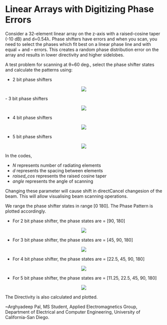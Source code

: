 # Linear Arrays with Digitizing Phase Errors

Consider a 32-element linear array on the z-axis with a raised-cosine taper (-10 dB) and d=0.54λ. Phase shifters have errors and when you scan, you need to select the phases which
fit best on a linear phase line and with equal + and – errors. This creates a random phase distribution error on the array and results in lower directivity and higher sidelobes. 

A test problem for scanning at θ=60 deg., select the phase shifter states and calculate the patterns using:
- 2 bit phase shifters

<p align="center">
<img src="https://user-images.githubusercontent.com/122711883/212532401-310e5bf7-d200-475b-a851-bdf6610256ed.png" />
</p>
- 3 bit phase shifters

<p align="center">
<img src="https://user-images.githubusercontent.com/122711883/212532536-470b4a05-9d2e-4eee-b355-b7e186d4aff2.png" />
</p>

- 4 bit phase shifters

<p align="center">
<img src="https://user-images.githubusercontent.com/122711883/212532691-178cabb7-8fed-431c-9e15-037f63b0831a.png" />
</p>

- 5 bit phase shifters

<p align="center">
<img src="https://user-images.githubusercontent.com/122711883/212532898-4591daab-5d1e-435f-a801-31bb178d6f01.png" />
</p>






In the codes, 
- _N_ represents number of radiating elements
- _d_ represents the spacing between elements
- _raised_cos_ represents the raised cosine taper
- _angle_ represents the angle of scanning 

Changing these parameter will cause shift in directCancel changesion of the beam. This will allow visualising beam scanning operations.

We range the phase shifter states in range [0 180]. The Phase Pattern is plotted accordingly. 
- For 2 bit phase shifter, the phase states are = [90, 180]

<p align="center">
<img src="https://user-images.githubusercontent.com/122711883/212532402-99f14004-b144-4d9f-862c-f587922c7bf2.png" />
</p>

- For 3 bit phase shifter, the phase states are = [45, 90, 180]

<p align="center">
<img src="https://user-images.githubusercontent.com/122711883/212532538-af15a2ba-4a5e-4657-8aef-3877f35ed453.png" />
</p>

- For 4 bit phase shifter, the phase states are = [22.5, 45, 90, 180]

<p align="center">
<img src="https://user-images.githubusercontent.com/122711883/212532689-264bc46a-d326-4243-8358-c2dbd2542258.png" />
</p>

- For 5 bit phase shifter, the phase states are = [11.25, 22.5, 45, 90, 180]

<p align="center">
<img src="https://user-images.githubusercontent.com/122711883/212532899-9abd50f1-b5e0-4cdb-a848-64462e76d07c.png" />
</p>


The Directivity is also calculated and plotted. 

~Arghyadeep Pal, MS Student, Applied Electromagnetics Group, Department of Electrical and Computer Engineering, University of California-San Diego.

